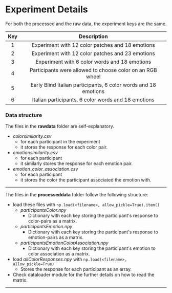 
# Experiment Details


For both the processed and the raw data, the experiment keys are the same.

| Key |                           Description                           |
|:---:|:---------------------------------------------------------------:|
|  1  |        Experiment with 12 color patches and 18 emotions         |
|  2  |        Experiment with 12 color patches and 23 emotions         | 
|  3  |          Experiment with 6 color words and 18 emotions          |
|  4  |    Participants were allowed to choose color on an RGB wheel    |
|  5  | Early Blind Italian participants, 6 color words and 18 emotions |
|  6  |       Italian participants, 6 color words and 18 emotions       |



### Data structure

The files in the **rawdata** folder are self-explanatory. 

- *colorsimilarity.csv*
    - for each participant in the experiment
    - it stores the response for each color pair.
- *emotionsimilarity.csv*
    - for each participant
    - it similarly stores the response for each emotion pair.
- *emotion_color_association.csv*
    - for each participant
    - it stores the color the participant associated the emotion with.
---

The files in the **processeddata** folder follow the following structure:

- load these files with  `np.load(<filename>, allow_pickle=True).item()`
  - *participantsColor.npy* 
    - Dictionary with each key storing the participant's response to color-pairs as a matrix.
  - *participantsEmotion.npy*
    - Dictionary with each key storing the participant's response to emotion-pairs as a matrix.
  - *participantsEmotionColorAssociation.npy*
    - Dictionary with each key storing the participant's emotion to color association as a matrix. 
- load *allColorResponses.npy* with `np.load(<filename>, allow_pickle=True)`
  - Stores the response for each participant as an array.
- Check dataloader module for the further details on how to read the matrix.
---

